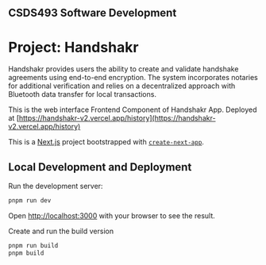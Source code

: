 ## CSDS493 Software Development

# Project: Handshakr

Handshakr provides users the ability to create and validate handshake agreements using end-to-end encryption. 
The system incorporates notaries for additional verification and relies on a decentralized approach with Bluetooth data transfer for local transactions.

This is the web interface Frontend Component of Handshakr App. 
Deployed at [https://handshakr-v2.vercel.app/history](https://handshakr-v2.vercel.app/history)

This is a [Next.js](https://nextjs.org) project bootstrapped with [`create-next-app`](https://nextjs.org/docs/app/api-reference/cli/create-next-app).

## Local Development and Deployment

Run the development server:

```bash
pnpm run dev
```

Open [http://localhost:3000](http://localhost:3000) with your browser to see the result.


Create and run the build version

```bash
pnpm run build
pnpm build
```
